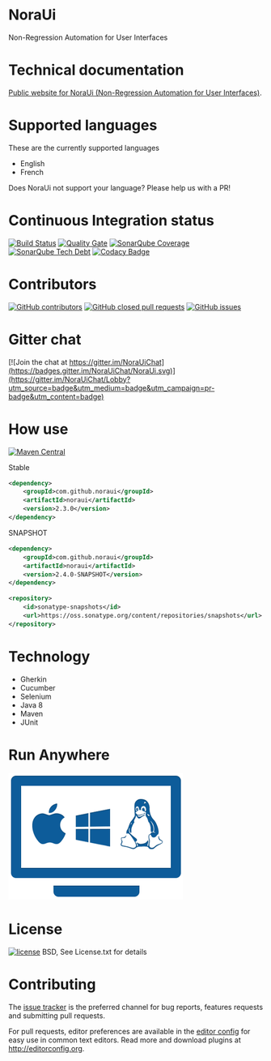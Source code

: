 # NoraUi
Non-Regression Automation for User Interfaces

# Technical documentation

[Public website for NoraUi (Non-Regression Automation for User Interfaces)](https://noraui.github.io/).

# Supported languages

These are the currently supported languages

* English
* French

Does NoraUi not support your language? Please help us with a PR!

# Continuous Integration status
[![Build Status](https://travis-ci.org/NoraUi/NoraUi.svg?branch=master)](https://travis-ci.org/NoraUi/NoraUi)
[![Quality Gate](https://sonarqube.com/api/badges/gate?key=com.github.noraui:noraui)](https://sonarqube.com/dashboard/index/com.github.noraui:noraui)
[![SonarQube Coverage](https://img.shields.io/sonar63/https/sonarqube.com/com.github.noraui:noraui/coverage.svghttps://img.shields.io/sonar/https/sonarqube.org/com.github.noraui:noraui/coverage.svg?label=Sonarqube%20coverage)](https://sonarqube.com/component_measures/metric/coverage/list?id=com.github.noraui:noraui)
[![SonarQube Tech Debt](https://img.shields.io/sonar63/https/sonarqube.com/com.github.noraui:noraui/tech_debt.svg?label=Sonarqube%20debt)](https://sonarqube.com/component_issues?id=com.github.noraui:noraui)
[![Codacy Badge](https://api.codacy.com/project/badge/Grade/ee5c5b13365d4de5ba6b1ec4f8b984d2)](https://www.codacy.com/app/noraui/NoraUi?utm_source=github.com&amp;utm_medium=referral&amp;utm_content=NoraUi/NoraUi&amp;utm_campaign=Badge_Grade)

# Contributors

[![GitHub contributors](https://img.shields.io/github/contributors/NoraUi/NoraUi.svg)](https://github.com/NoraUi/NoraUi/graphs/contributors)
[![GitHub closed pull requests](https://img.shields.io/github/issues-pr/NoraUi/NoraUi.svg)](https://github.com/NoraUi/NoraUi/pulls)
[![GitHub issues](https://img.shields.io/github/issues/NoraUi/NoraUi.svg)](https://github.com/NoraUi/NoraUi/issues)

# Gitter chat
[![Join the chat at https://gitter.im/NoraUiChat](https://badges.gitter.im/NoraUiChat/NoraUi.svg)](https://gitter.im/NoraUiChat/Lobby?utm_source=badge&utm_medium=badge&utm_campaign=pr-badge&utm_content=badge)

# How use

[![Maven Central](https://maven-badges.herokuapp.com/maven-central/com.github.noraui/noraui/badge.svg)](https://maven-badges.herokuapp.com/maven-central/com.github.noraui/noraui)

Stable

```xml
<dependency>
    <groupId>com.github.noraui</groupId>
    <artifactId>noraui</artifactId>
    <version>2.3.0</version>
</dependency>
```
SNAPSHOT

```xml
<dependency>
    <groupId>com.github.noraui</groupId>
    <artifactId>noraui</artifactId>
    <version>2.4.0-SNAPSHOT</version>
</dependency>
```

```xml
<repository>
    <id>sonatype-snapshots</id>
    <url>https://oss.sonatype.org/content/repositories/snapshots</url>
</repository>
```

# Technology

* Gherkin
* Cucumber
* Selenium
* Java 8
* Maven
* JUnit

# Run Anywhere
![RunAnywhere](/screenshots/plateforme.png)

# License

[![license](https://img.shields.io/github/license/NoraUi/NoraUi.svg)](https://github.com/NoraUi/NoraUi/blob/master/licence.txt)
BSD, See License.txt for details

# Contributing

The [issue tracker](https://github.com/NoraUi/NoraUi/issues) is the preferred channel for bug reports, features requests and submitting pull requests.

For pull requests, editor preferences are available in the [editor config](.editorconfig) for easy use in common text editors. Read more and download plugins at <http://editorconfig.org>.
